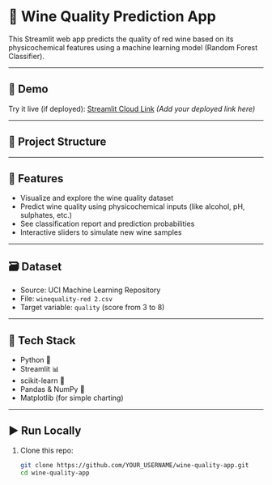 # 🍷 Wine Quality Prediction App

This Streamlit web app predicts the quality of red wine based on its physicochemical features using a machine learning model (Random Forest Classifier).

---

## 🚀 Demo

Try it live (if deployed): [Streamlit Cloud Link](#) *(Add your deployed link here)*

---

## 📂 Project Structure



---

## 🧠 Features

- Visualize and explore the wine quality dataset
- Predict wine quality using physicochemical inputs (like alcohol, pH, sulphates, etc.)
- See classification report and prediction probabilities
- Interactive sliders to simulate new wine samples

---

## 🗃 Dataset

- Source: UCI Machine Learning Repository  
- File: `winequality-red 2.csv`
- Target variable: `quality` (score from 3 to 8)

---

## 🧪 Tech Stack

- Python 🐍
- Streamlit 📊
- scikit-learn 🤖
- Pandas & NumPy 🔢
- Matplotlib (for simple charting)

---

## ▶️ Run Locally

1. Clone this repo:
   ```bash
   git clone https://github.com/YOUR_USERNAME/wine-quality-app.git
   cd wine-quality-app


